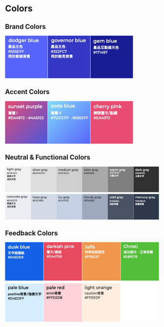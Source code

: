 # Colors

## Brand Colors

![Brand Colors](../.gitbook/assets/image.png)

## Accent Colors

![Accent Colors](../.gitbook/assets/image%20%282%29.png)

## Neutral & Functional Colors

![Neutral &amp; Functional Colors](../.gitbook/assets/image%20%283%29.png)

## Feedback Colors

![Feedback Colors](../.gitbook/assets/image%20%281%29.png)





